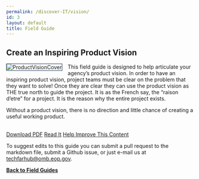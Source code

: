 ```yaml
---
permalink: /discover-IT/vision/
id: 3
layout: default
title: Field Guide
---
```


## Create an Inspiring Product Vision

![ProductVisionCover](https://github.com/usds/techfar-hub/blob/master/assets/img/productVisionCover.jpg?raw=true)
This field guide is designed to help articulate your agency’s product vision. In order to have an inspiring product vision, project teams must be clear on the problem that they want to solve!  Once they are clear they can use the product vision as THE true north to guide the project.  It is as the French say, the “raison d’etre” for a project.  It is the reason why the entire project exists.  

Without a product vision, there is no direction and little chance of creating a useful working product.

<br/> 
<a class="usa-button" type="button" href="https://techfarhub.cio.gov/assets/files/CreateAnInspritingProductVisionF.pdf" target="_blank">Download PDF</a>  <a class="usa-button" type="button" href="https://github.com/usds/techfar-hub/blob/master/docs/Every-Project-Needs-An-Inspiring-Product-Vision.md">Read It</a>  <a class="usa-button" type="button" target="blank" href="https://github.com/usds/techfar-hub/blob/master/README.md">Help Improve This Content</a>

To suggest edits to this guide you can submit a pull request to the markdown file, submit a Github issue, or just e-mail us at [techfarhub@omb.eop.gov](mailto:techfarhub@omb.eop.gov).

[**Back to Field Guides**](https://techfarhub.cio.gov/discover-IT/#fieldGuides)



<style> img[alt=ProductVisionCover] {
  max-width:  250px;
  max-height: 250px;
  float: left;
  margin: 0px 15px 15px 0px;
  border-width: 1px;
  border-style: solid;
  border-color: #112e51;
    } </style>
